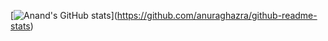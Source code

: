 \[![Anand's GitHub stats](https://github-readme-stats.vercel.app/api?username=anandsimmy)](https://github.com/anuraghazra/github-readme-stats)

